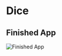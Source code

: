 # Dice

## Finished App
![Finished App](https://github.com/GralakGroup/Images/blob/master/Dicee%2B.gif)


